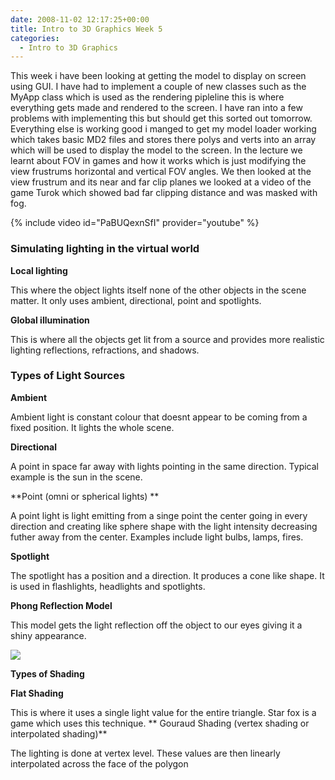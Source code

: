 ```yaml
---
date: 2008-11-02 12:17:25+00:00
title: Intro to 3D Graphics Week 5
categories:
  - Intro to 3D Graphics
---
```


This week i have been looking at getting the model to display on screen using GUI. I have had to implement a couple of new classes such as the MyApp class which is used as the rendering pipleline this is where everything gets made and rendered to the screen. I have ran into a few problems with implementing this but should get this sorted out tomorrow. Everything else is working good i manged to get my model loader working which takes basic MD2 files and stores there polys and verts into an array which will be used to display the model to the screen. In the lecture we learnt about FOV in games and how it works which is just modifying the view frustrums horizontal and vertical FOV angles. We then looked at the view frustrum and its near and far clip planes we looked at a video of the game Turok which showed bad far clipping distance and was masked with fog.

{% include video id="PaBUQexnSfI" provider="youtube" %}

### **Simulating lighting in the virtual world**

**Local lighting**

This where the object lights itself none of the other objects in the scene matter. It only uses ambient, directional, point and spotlights.

**Global illumination**

This is where all the objects get lit from a source and provides more realistic lighting reflections, refractions, and shadows.

### **Types of Light Sources**

**Ambient**

Ambient light is constant colour that doesnt appear to be coming from a fixed position. It lights the whole scene.

**Directional**

A point in space far away with lights pointing in the same direction. Typical example is the sun in the scene.

**Point (omni or spherical lights) **

A point light is light emitting from a singe point the center going in every direction and creating like sphere shape with the light intensity decreasing futher away from the center. Examples include light bulbs, lamps, fires.

**Spotlight**

The spotlight has a position and a direction. It produces a cone like shape. It is used in flashlights, headlights and spotlights.

**Phong Reflection Model**

This model gets the light reflection off the object to our eyes giving it a shiny appearance.

![](http://upload.wikimedia.org/wikipedia/commons/thumb/6/6b/Phong_components_version_4.png/800px-Phong_components_version_4.png)

**Types of Shading**

**Flat Shading**

This is where it uses a single light value for the entire triangle. Star fox is a game which uses this technique.
**
Gouraud Shading (vertex shading or interpolated shading)**

The lighting is done at vertex level. These values are then linearly interpolated
across the face of the polygon
